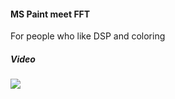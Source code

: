 #### MS Paint meet FFT
For people who like DSP and coloring

##### Video
[![](https://i.imgur.com/XqVK3OP.png)](https://www.youtube.com/watch?v=-Mq4gb6JRRU&ab_channel=AviBrown)
